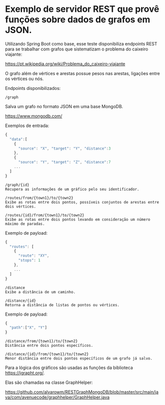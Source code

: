 # Exemplo de servidor REST que provê funções sobre dados de grafos em JSON.

Utilizando Spring Boot como base, esse teste disponibiliza endpoints REST para se trabalhar com grafos que sistematizam o problema do caixeiro viajante:

https://pt.wikipedia.org/wiki/Problema_do_caixeiro-viajante

O grafo além de vértices e arestas possue pesos nas arestas, ligações entre os vértices ou nós.

Endpoints disponibilizados:

```
/graph
```

Salva um grafo no formato JSON em uma base MongoDB.

https://www.mongodb.com/

Exemplos de entrada:

```javascript
{
  "data":[
    { 
      "source": "X", "target": "Y", "distance":3
    },
    { 
      "source": "Y", "target": "Z", "distance":7
    ...
  ]
}
```

```
/graph/{id}
Recupera as informações de um gráfico pelo seu identificador.
```

```
/routes/from/{town1}/to/{town2}
Exibe as rotas entre dois pontos, possíveis conjuntos de arestas entre dois vértices.
```

```
/routes/{id}/from/{town1}/to/{town2}
Exibe as rotas entre dois pontos levando em consideração um número máximo de paradas.
```

Exemplo de payload:

```javascript
{
  "routes": [
    {
      "route": "XY",
      "stops": 1
    },
    ...
  ]
}
```

```
/distance
Exibe a distância de um caminho.
```

```
/distance/{id}
Retorna a distância de listas de pontos ou vértices.
```
Exemplo de payload:
```javascript
{
  "path":["X", "Y"]
}
```

```
/distance/from/{town1}/to/{town2}
Distância entre dois pontos específicos.
```

```
/distance/{id}/from/{town1}/to/{town2}
Menor distância entre dois pontos específicos de um grafo já salvo.
```


Para a lógica dos gráficos são usadas as funções da biblioteca https://jgrapht.org/.

Elas são chamadas na classe GraphHelper:

https://github.com/alvarowm/RESTGraphMongoDB/blob/master/src/main/java/com/avenuecode/graphhelper/GraphHelper.java



